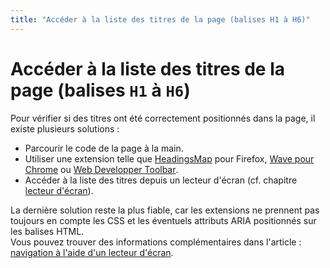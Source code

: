 ```yaml
---
title: "Accéder à la liste des titres de la page (balises H1 à H6)"
---
```


# Accéder à la liste des titres de la page (balises `H1` à `H6`)

Pour vérifier si des titres ont été correctement positionnés dans la page, il existe plusieurs solutions&nbsp;:
- Parcourir le code de la page à la main.
- Utiliser une extension telle que [<span lang="en">HeadingsMap</span>](https://addons.mozilla.org/fr/firefox/addon/headingsmap/) pour Firefox, [<span lang="en">Wave</span> pour Chrome](http://wave.webaim.org/extension/) ou [<span lang="en">Web Developper Toolbar</span>](http://chrispederick.com/work/web-developer/).
- Accéder à la liste des titres depuis un lecteur d'écran (cf. chapitre [lecteur d'écran](./methodes-outils-lecteur-ecran.html)).

La dernière solution reste la plus fiable, car les extensions ne prennent pas toujours en compte les <abbr>CSS</abbr> et les éventuels attributs <abbr>ARIA</abbr> positionnés sur les balises <abbr>HTML</abbr>.  
Vous pouvez trouver des informations complémentaires dans l'article : [navigation à l'aide d'un lecteur d'écran](./methodes-outils-lecteur-ecran.html).

